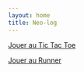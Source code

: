 ```yaml
---
layout: home
title: Neo-log
---
```


<link rel="stylesheet" href="/assets/css/style.css">
<link href="https://fonts.googleapis.com/css2?family=Fira+Code&display=swap" rel="stylesheet">

<p><a href="/tic-tac-toe.html">Jouer au Tic Tac Toe</a></p>
<p><a href="/runner.html">Jouer au Runner</a></p>

